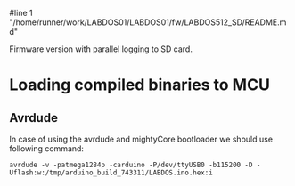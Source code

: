 #line 1 "/home/runner/work/LABDOS01/LABDOS01/fw/LABDOS512_SD/README.md"

Firmware version with parallel logging to SD card. 


# Loading compiled binaries to MCU


## Avrdude

In case of using the avrdude and mightyCore bootloader we should use following command:

```
avrdude -v -patmega1284p -carduino -P/dev/ttyUSB0 -b115200 -D -Uflash:w:/tmp/arduino_build_743311/LABDOS.ino.hex:i
```
